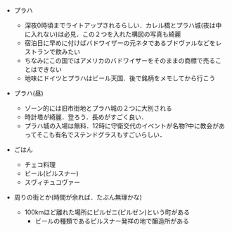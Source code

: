 - プラハ
  - 深夜0時頃までライトアップされるらしい．カレル橋とプラハ城\(夜は中に入れない\)は必見．この２つを入れた構図の写真も綺麗
  - 宿泊日に早めに付けばバドワイザーの元ネタであるブドヴァルなどをレストランで飲みたい
  - ちなみにこの国ではアメリカのバドワイザーをそのままの商標で売ることはできない
  - 地味にドイツとプラハはビール天国．後で銘柄をメモしてから行こう

- プラハ(昼)
  - ゾーン的には旧市街地とプラハ城の２つに大別される
  - 時計塔が綺麗．登ろう．長めがすごく良い．
  - プラハ城の入場は無料．12時に守衛交代のイベントが名物?中に教会があってそこも有名でステンドグラスもすごいらしい．  
  
- ごはん
  - チェコ料理
  - ビール(ピルスナー)
  - スヴィチュコヴァー  
    
- 周りの街とか(時間が余れば．たぶん無理かな)
  - 100kmほど離れた場所にピルゼニ(ピルゼン)という町がある    
    - ビールの種類であるピルスナー発祥の地で醸造所がある
　　　　　　　　　





